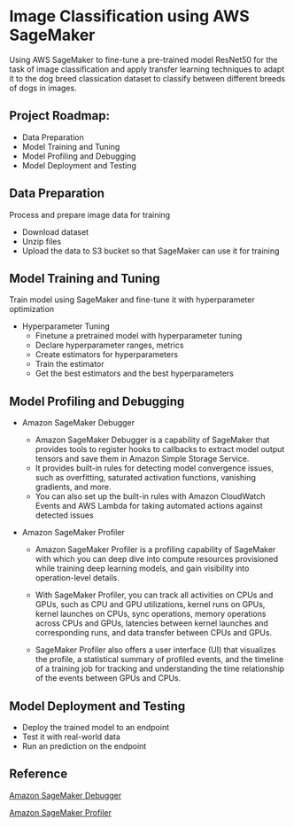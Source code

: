 
# Image Classification using AWS SageMaker

Using AWS SageMaker to fine-tune a pre-trained model ResNet50 for the task of image classification and apply transfer learning techniques to adapt it to the dog breed classication dataset to classify between different breeds of dogs in images.


## Project Roadmap:
- Data Preparation
- Model Training and Tuning
- Model Profiling and Debugging
- Model Deployment and Testing
## Data Preparation
Process and prepare image data for training

- Download dataset
- Unzip files
- Upload the data to S3 bucket so that SageMaker can use it for training

## Model Training and Tuning

Train model using SageMaker and fine-tune it with hyperparameter optimization
- Hyperparameter Tuning
    - Finetune a pretrained model with hyperparameter tuning
    - Declare hyperparameter ranges, metrics
    - Create estimators for hyperparameters
    - Train the estimator
    - Get the best estimators and the best hyperparameters

## Model Profiling and Debugging

- Amazon SageMaker Debugger
    - Amazon SageMaker Debugger is a capability of SageMaker that provides    tools to register hooks to callbacks to extract model output tensors and save them in Amazon Simple Storage Service. 
    - It provides built-in rules for detecting model convergence issues, such as overfitting, saturated activation functions, vanishing gradients, and more. 
    - You can also set up the built-in rules with Amazon CloudWatch Events and AWS Lambda for taking automated actions against detected issues

- Amazon SageMaker Profiler

    - Amazon SageMaker Profiler is a profiling capability of SageMaker with which you can deep dive into compute resources provisioned while training deep learning models, and gain visibility into operation-level details. 

    - With SageMaker Profiler, you can track all activities on CPUs and GPUs, such as CPU and GPU utilizations, kernel runs on GPUs, kernel launches on CPUs, sync operations, memory operations across CPUs and GPUs, latencies between kernel launches and corresponding runs, and data transfer between CPUs and GPUs.

    - SageMaker Profiler also offers a user interface (UI) that visualizes the profile, a statistical summary of profiled events, and the timeline of a training job for tracking and understanding the time relationship of the events between GPUs and CPUs.

## Model Deployment and Testing
- Deploy the trained model to an endpoint 
- Test it with real-world data
- Run an prediction on the endpoint

## Reference

[Amazon SageMaker Debugger](https://docs.aws.amazon.com/sagemaker/latest/dg/train-debug-and-improve-model-performance.html.)

[Amazon SageMaker Profiler](https://docs.aws.amazon.com/sagemaker/latest/dg/train-profile-computational-performance.html.)

